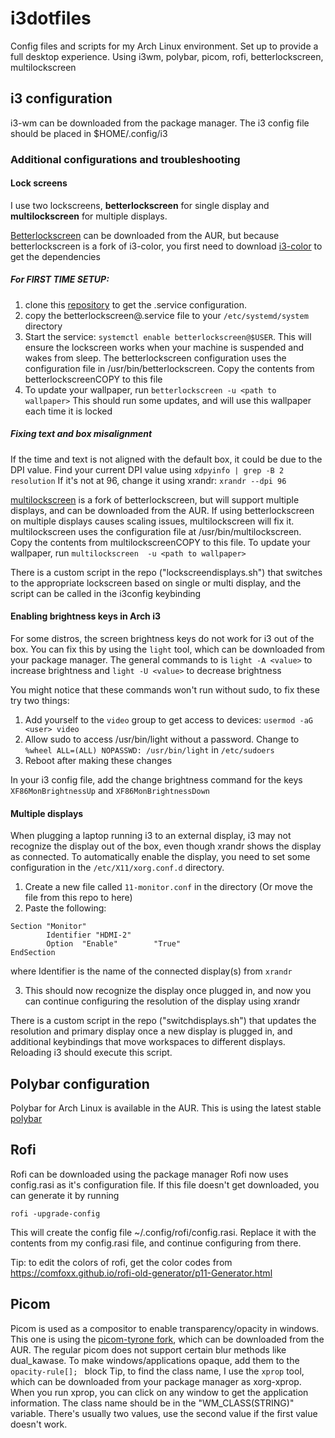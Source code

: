 # i3dotfiles
Config files and scripts for my Arch Linux environment. Set up to provide a full desktop experience. Using i3wm, polybar, picom, rofi, betterlockscreen, multilockscreen 

## i3 configuration
i3-wm can be downloaded from the package manager. The i3 config file should be placed in $HOME/.config/i3
### Additional configurations and troubleshooting

#### Lock screens
I use two lockscreens, **betterlockscreen** for single display and **multilockscreen** for multiple displays.

[Betterlockscreen](https://aur.archlinux.org/packages/betterlockscreen-git/) can be downloaded from the AUR, but because betterlockscreen is a fork of i3-color, you first need to download [i3-color](https://aur.archlinux.org/packages/i3lock-color/) to get the dependencies

##### For FIRST TIME SETUP:
1) clone this [repository](https://github.com/pavanjadhaw/betterlockscreen) to get the .service configuration. 
2) copy the betterlockscreen@.service file to your ```/etc/systemd/system``` directory
3) Start the service: ```systemctl enable betterlockscreen@$USER```. This will ensure the lockscreen works when your machine is suspended and wakes from sleep.
The betterlockscreen configuration uses the configuration file in /usr/bin/betterlockscreen. Copy the contents from betterlockscreenCOPY to this file
4) To update your wallpaper, run ```betterlockscreen -u <path to wallpaper>```
This should run some updates, and will use this wallpaper each time it is locked

##### Fixing text and box misalignment

If the time and text is not aligned with the default box, it could be due to the DPI value.
Find your current DPI value using ```xdpyinfo | grep -B 2 resolution```
If it's not at 96, change it using xrandr: ```xrandr --dpi 96```

[multilockscreen](https://aur.archlinux.org/packages/multilockscreen/) is a fork of betterlockscreen, but will support multiple displays, and can be downloaded from the AUR. If using betterlockscreen on multiple displays causes scaling issues, multilockscreen will fix it.
multilockscreen uses the configuration file at /usr/bin/multilockscreen. Copy the contents from multilockscreenCOPY to this file. 
To update your wallpaper, run ```multilockscreen  -u <path to wallpaper>```

There is a custom script in the repo ("lockscreendisplays.sh") that switches to the appropriate lockscreen based on single or multi display, and the script can be called in the i3config keybinding

#### Enabling brightness keys in Arch i3
For some distros, the screen brightness keys do not work for i3 out of the box. You can fix this by using the  ```light``` tool, which can be downloaded from your package manager. The general commands to is  ```light -A <value>``` to increase brightness and ```light -U <value>``` to decrease brightness

You might notice that these commands won't run without sudo, to fix these try two things:
1) Add yourself to the ```video``` group to get access to devices: ```usermod -aG <user> video```
2) Allow sudo to access /usr/bin/light without a password. Change to ```%wheel ALL=(ALL) NOPASSWD: /usr/bin/light``` in ```/etc/sudoers```
3) Reboot after making these changes

In your i3 config file, add the change brightness command for the keys  ```XF86MonBrightnessUp``` and ```XF86MonBrightnessDown```

#### Multiple displays
When plugging a laptop running i3 to an external display, i3 may not recognize the display out of the box, even though xrandr shows the display as connected. To automatically enable the display, you need to set some configuration in the ```/etc/X11/xorg.conf.d``` directory.
1) Create a new file called ```11-monitor.conf``` in the directory (Or move the file from this repo to here)
2) Paste the following:
``` 
Section "Monitor"
        Identifier "HDMI-2"
        Option  "Enable"        "True"
EndSection
```
where Identifier is the name of the connected display(s) from ```xrandr```

3) This should now recognize the display once plugged in, and now you can continue configuring the resolution of the display using xrandr

There is a custom script in the repo ("switchdisplays.sh") that updates the resolution and primary display once a new display is plugged in, and additional keybindings that move workspaces to different displays. Reloading i3 should execute this script.

## Polybar configuration
Polybar for Arch Linux is available in the AUR. This is using the latest stable [polybar](https://aur.archlinux.org/packages/polybar/) 

## Rofi
Rofi can be downloaded using the package manager
Rofi now uses config.rasi as it's configuration file. If this file doesn't get downloaded, you can generate it by running
```
rofi -upgrade-config
```
This will create the config file ~/.config/rofi/config.rasi. Replace it with the contents from my config.rasi file, and continue configuring from there.

Tip: to edit the colors of rofi, get the color codes from https://comfoxx.github.io/rofi-old-generator/p11-Generator.html 
## Picom
Picom is used as a compositor to enable transparency/opacity in windows. This one is using the [picom-tyrone fork](https://aur.archlinux.org/packages/picom-tryone-git/), which can be downloaded from the AUR. The regular picom does not support certain blur methods like dual_kawase.
To make windows/applications opaque, add them to the ```opacity-rule[]; ``` block
Tip, to find the class name, I use the  ```xprop``` tool, which can be downloaded from your package manager as xorg-xprop. When you run xprop, you can click on any window to get the application information. The class name should be in the "WM_CLASS(STRING)" variable. There's usually two values, use the second value if the first value doesn't work.


